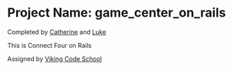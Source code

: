 # Project Name: game_center_on_rails

Completed by [Catherine](https://github.com/khopsickle/assignment_rails_connect4) and [Luke](https://github.com/luke-schleicher/assignment_rails_connect4.git)

This is Connect Four on Rails

Assigned by [Viking Code School](https://www.vikingcodeschool.com)